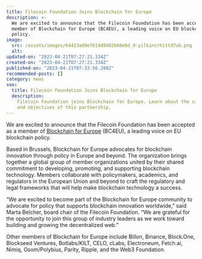 ```yaml
---
title: Filecoin Foundation Joins Blockchain for Europe
description: >-
  We are excited to announce that the Filecoin Foundation has been accepted as a
  member of Blockchain for Europe (BC4EU), a leading voice on EU blockchain
  policy.
image:
  src: /assets/images/64423ad9ef619d9dd2b60e6d_0-yilkincrhittd7ub.png
  alt:
updated-on: "2023-04-21T07:27:21.334Z"
created-on: "2023-04-21T07:27:21.334Z"
published-on: "2023-04-21T07:33:56.200Z"
recommended-posts: []
category: news
seo:
  title: Filecoin Foundation Joins Blockchain for Europe
  description:
    Filecoin Foundation joins Blockchain for Europe. Learn about the significance
    and objectives of this partnership.
---
```


We are excited to announce that the Filecoin Foundation has been accepted as a member of [Blockchain for Europe](https://www.blockchain4europe.eu/) (BC4EU), a leading voice on EU blockchain policy.

Based in Brussels, Blockchain for Europe advocates for blockchain innovation through policy in Europe and beyond. The organization brings together a global group of member organizations united by their shared commitment to developing, promoting, and supporting blockchain technology. Members collaborate with policymakers, academics, and regulators in the European Union and beyond to craft the regulatory and legal frameworks that will help make blockchain technology a success.

“We are excited to become part of the Blockchain for Europe community to advocate for policy that supports blockchain innovation worldwide,” said Marta Belcher, board chair of the Filecoin Foundation. “We are grateful for the opportunity to join this group of industry leaders as we work toward building and growing the decentralized web.”

Other members of Blockchain for Europe include Billon, Binance, Block.One, Blockseed Ventures, Botlabs/KILT, CELO, cLabs, Electroneum, Fetch.ai, Nimiq, Osom/Polybius, Parity, Ripple, and the Web3 Foundation.
